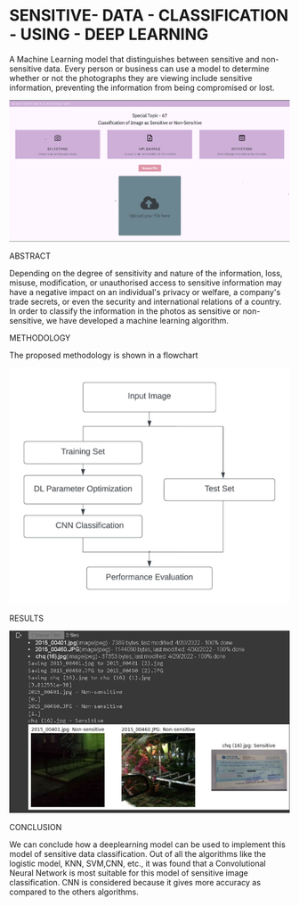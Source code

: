 # SENSITIVE- DATA - CLASSIFICATION - USING - DEEP LEARNING

A Machine Learning model that distinguishes between sensitive and non-sensitive data.
Every person or business can use a model to determine whether or not the photographs they are viewing include sensitive information, preventing the information from being compromised or lost.

<img width="882" alt="image" src="https://github.com/manjuv03/Sensitive-Data-Classification-using-Deep-Learning/blob/main/webapp/public/assets/images/Web%20UI.png">

ABSTRACT

Depending on the degree of sensitivity and nature of the information, loss, misuse, modification, or unauthorised access to sensitive information may have a negative impact on an individual's privacy or welfare, a company's trade secrets, or even the security and international relations of a country. In order to classify the information in the photos as sensitive or non-sensitive, we have developed a machine learning algorithm.


METHODOLOGY

The proposed methodology is shown in a flowchart

<img width="882" alt="image" src="https://github.com/manjuv03/Sensitive-Data-Classification-using-Deep-Learning/blob/main/webapp/public/assets/images/Methodology%202.jpeg">

RESULTS

<img width="882" alt="image" src="https://github.com/manjuv03/Sensitive-Data-Classification-using-Deep-Learning/blob/main/webapp/public/assets/images/output%20multiple%20image.jpg">

CONCLUSION

We can conclude how a deeplearning model can be used to implement this model of sensitive data classification.
Out of all the algorithms like the logistic model, KNN, SVM,CNN, etc., it was found that a Convolutional Neural Network is most suitable for this model of sensitive image classification. CNN is considered because it gives more accuracy as compared to the others algorithms.
